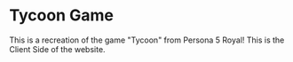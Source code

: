 # Tycoon Game

This is a recreation of the game "Tycoon" from Persona 5 Royal! This is the Client Side of the website.